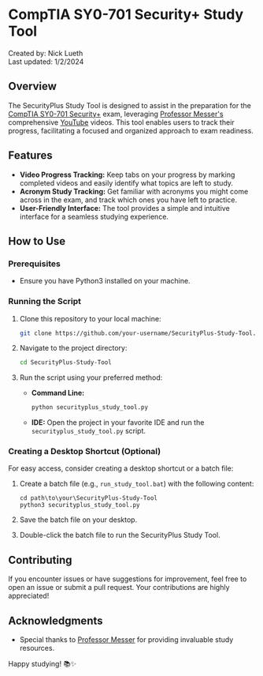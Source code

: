 # CompTIA SY0-701 Security+ Study Tool
Created by: Nick Lueth <br>
Last updated: 1/2/2024

## Overview

The SecurityPlus Study Tool is designed to assist in the preparation for the [CompTIA SY0-701 Security+](https://certblaster.com/wp-content/uploads/2023/11/CompTIA-Security-SY0-701-Exam-Objectives-1.pdf) exam, leveraging [Professor Messer's](https://www.professormesser.com/) comprehensive [YouTube](https://www.youtube.com/playlist?list=PLG49S3nxzAnl4QDVqK-hOnoqcSKEIDDuv) videos. This tool enables users to track their progress, facilitating a focused and organized approach to exam readiness.

## Features

- **Video Progress Tracking:** Keep tabs on your progress by marking completed videos and easily identify what topics are left to study.
- **Acronym Study Tracking:** Get familiar with acronyms you might come across in the exam, and track which ones you have left to practice.
- **User-Friendly Interface:** The tool provides a simple and intuitive interface for a seamless studying experience.

## How to Use

### Prerequisites

- Ensure you have Python3 installed on your machine.

### Running the Script

1. Clone this repository to your local machine:

   ```bash
   git clone https://github.com/your-username/SecurityPlus-Study-Tool.git
   ```

2. Navigate to the project directory:

   ```bash
   cd SecurityPlus-Study-Tool
   ```

3. Run the script using your preferred method:

   - **Command Line:**
     ```bash
     python securityplus_study_tool.py
     ```

   - **IDE:**
     Open the project in your favorite IDE and run the `securityplus_study_tool.py` script.

### Creating a Desktop Shortcut (Optional)

For easy access, consider creating a desktop shortcut or a batch file:

1. Create a batch file (e.g., `run_study_tool.bat`) with the following content:

   ```batch
   cd path\to\your\SecurityPlus-Study-Tool
   python3 securityplus_study_tool.py
   ```

2. Save the batch file on your desktop.

3. Double-click the batch file to run the SecurityPlus Study Tool.

## Contributing

If you encounter issues or have suggestions for improvement, feel free to open an issue or submit a pull request. Your contributions are highly appreciated!

## Acknowledgments

- Special thanks to [Professor Messer](https://www.professormesser.com/) for providing invaluable study resources.

Happy studying! 📚✨
